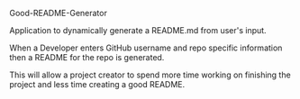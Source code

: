 Good-README-Generator

Application to dynamically generate a README.md from user's input. 

When a Developer enters GitHub username and repo specific information then a README for the repo is generated.

This will allow a project creator to spend more time working on finishing the project and less time creating a good README.




